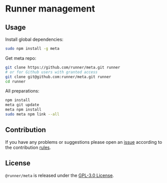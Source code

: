 Runner management
=================

## Usage ##

Install global dependencies:

```bash
sudo npm install -g meta
```

Get meta repo:

```bash
git clone https://github.com/runner/meta.git runner
# or for Github users with granted access
git clone git@github.com:runner/meta.git runner
cd runner
```

All preparations:

```bash
npm install
meta git update
meta npm install
sudo meta npm link --all
```


## Contribution ##

If you have any problems or suggestions please open an [issue](https://github.com/runner/meta/issues)
according to the contribution [rules](.github/contributing.md).


## License ##

`@runner/meta` is released under the [GPL-3.0 License](http://opensource.org/licenses/GPL-3.0).
